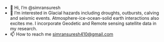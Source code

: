 - 👋 Hi, I’m @simransuresh
- 👀 I’m interested in Glacial hazards including droughts, outbursts, calving and seismic events. Atmosphere-ice-ocean-solid earth interactions also excites me. I incorporate Geodetic and Remote sensing satellite data in my research.
- 📫 How to reach me simransuresh410@gmail.com

<!---
simransuresh/simransuresh is a ✨ special ✨ repository because its `README.md` (this file) appears on your GitHub profile.
You can click the Preview link to take a look at your changes.
--->
